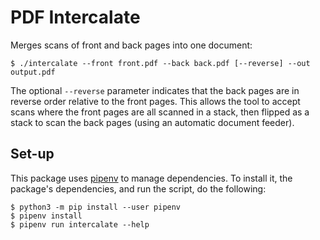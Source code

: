 # PDF Intercalate

Merges scans of front and back pages into one document:

```
$ ./intercalate --front front.pdf --back back.pdf [--reverse] --out output.pdf
```

The optional `--reverse` parameter indicates that the back pages are in reverse
order relative to the front pages.  This allows the tool to accept scans where
the front pages are all scanned in a stack, then flipped as a stack to scan the
back pages (using an automatic document feeder).

## Set-up

This package uses [pipenv](https://pipenv.pypa.io/) to manage dependencies.  To
install it, the package's dependencies, and run the script, do the following:

```
$ python3 -m pip install --user pipenv
$ pipenv install
$ pipenv run intercalate --help
```
